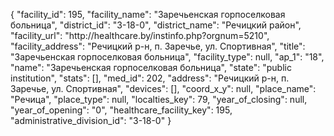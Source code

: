 {
    "facility_id": 195,
    "facility_name": "Заречьенская горпоселковая больница",
    "district_id": "3-18-0",
    "district_name": "Речицкий район",
    "facility_url": "http:\/\/healthcare.by\/instinfo.php?orgnum=5210",
    "facility_address": "Речицкий р-н, п. Заречье, ул. Спортивная",
    "title": "Заречьенская горпоселковая больница",
    "facility_type": null,
    "ap_1": "18",
    "name": "Заречьенская горпоселковая больница",
    "state": "public institution",
    "stats": [],
    "med_id": 202,
    "address": "Речицкий р-н, п. Заречье, ул. Спортивная",
    "devices": [],
    "coord_x_y": null,
    "place_name": "Речица",
    "place_type": null,
    "localties_key": 79,
    "year_of_closing": null,
    "year_of_opening": "0",
    "healthcare_facility_key": 195,
    "administrative_division_id": "3-18-0"
}